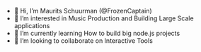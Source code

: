 - 👋 Hi, I’m Maurits Schuurman (@FrozenCaptain)
- 👀 I’m interested in Music Production and Building Large Scale applications
- 🌱 I’m currently learning How to build big node.js projects
- 💞️ I’m looking to collaborate on Interactive Tools

<!---
FrozenCaptain/FrozenCaptain is a ✨ special ✨ repository because its `README.md` (this file) appears on your GitHub profile.
You can click the Preview link to take a look at your changes.
--->
